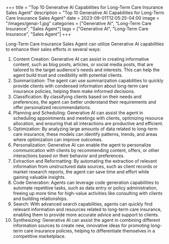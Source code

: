 +++
title = "Top 10 Generative AI Capabilities for Long-Term Care Insurance Sales Agent"
description = "Top 10 Generative AI Capabilities for Long-Term Care Insurance Sales Agent"
date = 2023-09-01T12:05:25-04:00
image = "/images/genai-1.jpg"
categories = ["Generative AI", "Long-Term Care Insurance", "Sales Agent"]
tags = ["Generative AI", "Long-Term Care Insurance", "Sales Agent"]
+++

Long-Term Care Insurance Sales Agent can utilize Generative AI capabilities to enhance their sales efforts in several ways:

1. Content Creation: Generative AI can assist in creating informative content, such as blog posts, articles, or social media posts, that are tailored to the target audience's needs and interests. This can help the agent build trust and credibility with potential clients.
2. Summarization: The agent can use summarization capabilities to quickly provide clients with condensed information about long-term care insurance policies, helping them make informed decisions.
3. Classification: By classifying clients based on their needs and preferences, the agent can better understand their requirements and offer personalized recommendations.
4. Planning and Scheduling: Generative AI can assist the agent in scheduling appointments and meetings with clients, optimizing resource allocation, and ensuring that all interactions are productive and efficient.
5. Optimization: By analyzing large amounts of data related to long-term care insurance, these models can identify patterns, trends, and areas where optimization can improve outcomes.
6. Personalization: Generative AI can enable the agent to personalize communication with clients by recommending content, offers, or other interactions based on their behavior and preferences.
7. Extraction and Reformatting: By automating the extraction of relevant information from unstructured data sources, such as client records or market research reports, the agent can save time and effort while gaining valuable insights.
8. Code Generation: Agents can leverage code generation capabilities to automate repetitive tasks, such as data entry or policy administration, freeing up more time for high-value activities like consulting with clients and building relationships.
9. Search: With advanced search capabilities, agents can quickly find relevant information and resources related to long-term care insurance, enabling them to provide more accurate advice and support to clients.
10. Synthesizing: Generative AI can assist the agent in combining different information sources to create new, innovative ideas for promoting long-term care insurance policies, helping to differentiate themselves in a competitive marketplace.